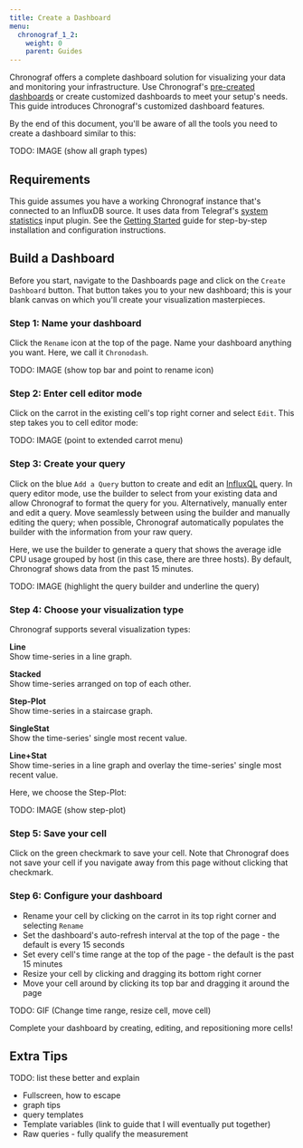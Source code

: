 ```yaml
---
title: Create a Dashboard
menu:
  chronograf_1_2:
    weight: 0
    parent: Guides
---
```


Chronograf offers a complete dashboard solution for visualizing your data and monitoring your infrastructure.
Use Chronograf's [pre-created dashboards](/chronograf/v1.2/troubleshooting/frequently-asked-questions/#what-applications-are-supported-in-chronograf) or create customized dashboards to meet your setup's needs.
This guide introduces Chronograf's customized dashboard features.

By the end of this document, you'll be aware of all the tools you need to create a dashboard similar to this:

TODO: IMAGE (show all graph types)

## Requirements

This guide assumes you have a working Chronograf instance that's connected to an InfluxDB source.
It uses data from Telegraf's [system statistics](https://github.com/influxdata/telegraf/tree/master/plugins/inputs/system) input plugin.
See the [Getting Started](/chronograf/v1.2/introduction/getting-started/) guide for step-by-step installation and configuration instructions.

## Build a Dashboard

Before you start, navigate to the Dashboards page and click on the `Create Dashboard` button.
That button takes you to your new dashboard; this is your blank canvas on which you'll create your visualization masterpieces.

### Step 1: Name your dashboard 

Click the `Rename` icon at the top of the page.
Name your dashboard anything you want.
Here, we call it `Chronodash`.

TODO: IMAGE (show top bar and point to rename icon)

### Step 2: Enter cell editor mode

Click on the carrot in the existing cell's top right corner and select `Edit`.
This step takes you to cell editor mode:

TODO: IMAGE (point to extended carrot menu)

### Step 3: Create your query

Click on the blue `Add a Query` button to create and edit an [InfluxQL](/influxdb/v1.2/query_language/) query.
In query editor mode, use the builder to select from your existing data and allow Chronograf to format the query for you.
Alternatively, manually enter and edit a query.
Move seamlessly between using the builder and manually editing the query; when possible, Chronograf automatically populates the builder with the information from your raw query.

Here, we use the builder to generate a query that shows the average idle CPU usage grouped by host (in this case, there are three hosts).
By default, Chronograf shows data from the past 15 minutes.

TODO: IMAGE (highlight the query builder and underline the query)

### Step 4: Choose your visualization type

Chronograf supports several visualization types:

**Line**  
Show time-series in a line graph.

**Stacked**  
Show time-series arranged on top of each other.

**Step-Plot**  
Show time-series in a staircase graph.
 
**SingleStat**  
Show the time-series' single most recent value.
 
**Line+Stat**  
Show time-series in a line graph and overlay the time-series' single most recent value.

Here, we choose the Step-Plot:

TODO: IMAGE (show step-plot)

### Step 5: Save your cell
Click on the green checkmark to save your cell.
Note that Chronograf does not save your cell if you navigate away from this page without clicking that checkmark.

### Step 6: Configure your dashboard

* Rename your cell by clicking on the carrot in its top right corner and selecting `Rename`
* Set the dashboard's auto-refresh interval at the top of the page - the default is every 15 seconds
* Set every cell's time range at the top of the page - the default is the past 15 minutes
* Resize your cell by clicking and dragging its bottom right corner
* Move your cell around by clicking its top bar and dragging it around the page

TODO: GIF (Change time range, resize cell, move cell)

Complete your dashboard by creating, editing, and repositioning more cells! 

## Extra Tips

TODO: list these better and explain

* Fullscreen, how to escape
* graph tips
* query templates
* Template variables (link to guide that I will eventually put together)
* Raw queries - fully qualify the measurement
